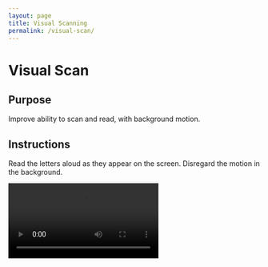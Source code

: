 ```yaml
---
layout: page
title: Visual Scanning
permalink: /visual-scan/
---
```



<h1 class="title">Visual Scan</h1>

<div class="video-container">

<h2 class="subtitle">Purpose</h2>
<p class="intro-text">Improve ability to scan and read, with background motion.</p>

<h2 class="subtitle">Instructions</h2>
<p class="intro-text">Read the letters aloud as they appear on the screen. Disregard the motion in the background.</p>

<video controls>
    <source src="../videos/visual-scan-video.mp4" type="video/mp4">
    Your browser does not support the video tag.
</video>

</div>
